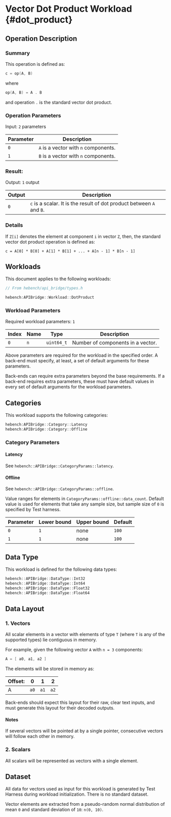 Vector Dot Product Workload {#dot_product}
========================

## Operation Description

### Summary
This operation is defined as:

```cpp
c = op(A, B)
```

where

```cpp
op(A, B) = A . B
```

and operation `.` is the standard vector dot product.

### Operation Parameters

Input: `2` parameters

| Parameter | Description |
|-|-|
| `0` | `A` is a vector with `n` components. |
| `1` | `B` is a vector with `n` components. |

### Result:

Output: `1` output

| Output | Description |
|-|-|
| `0` | `c` is a scalar. It is the result of dot product between `A` and `B`. |

### Details

If `Z[i]` denotes the element at component `i` in vector `Z`, then, the standard vector dot product operation is defined as:

```
c = A[0] * B[0] + A[1] * B[1] + ... + A[n - 1] * B[n - 1]
```

## Workloads

This document applies to the following workloads:

```cpp
// From hebench/api_bridge/types.h

hebench:APIBridge::Workload::DotProduct
```

### Workload Parameters

Required workload parameters: `1`

| Index | Name | Type | Description |
|-|-|-|-|
| `0` | `n` | `uint64_t` | Number of components in a vector. |

Above parameters are required for the workload in the specified order. A back-end must specify, at least, a set of default arguments for these parameters.

Back-ends can require extra parameters beyond the base requirements. If a back-end requires extra parameters, these must have default values in every set of default arguments for the workload parameters.

## Categories
This workload supports the following categories:

```cpp
hebench:APIBridge::Category::Latency
hebench:APIBridge::Category::Offline
```

### Category Parameters
#### Latency
See `hebench::APIBridge::CategoryParams::latency`.

#### Offline
See `hebench::APIBridge::CategoryParams::offline`.

Value ranges for elements in `CategoryParams::offline::data_count`. Default value is used for elements that take any sample size, but sample size of `0` is specified by Test harness.

| Parameter | Lower bound | Upper bound | Default |
|-|-|-|-|
| `0` | `1` | none |`100` | 
| `1` | `1` | none |`100` | 

## Data Type

This workload is defined for the following data types:

```cpp
hebench::APIBridge::DataType::Int32
hebench::APIBridge::DataType::Int64
hebench::APIBridge::DataType::Float32
hebench::APIBridge::DataType::Float64
```

## Data Layout

### 1. Vectors
All scalar elements in a vector with elements of type `T` (where `T` is any of the supported types) lie contiguous in memory.

For example, given the following vector `A` with `n = 3` components:

```cpp
A = [ a0, a1, a2 ]
```

The elements will be stored in memory as:

| Offset: | 0 | 1 | 2 |
|-|-|-|-|
|A| `a0`  | `a1`  | `a2`  |

Back-ends should expect this layout for their raw, clear text inputs, and must generate this layout for their decoded outputs.

#### Notes
If several vectors will be pointed at by a single pointer, consecutive vectors will follow each other in memory.

### 2. Scalars
All scalars will be represented as vectors with a single element.

## Dataset
All data for vectors used as input for this workload is generated by Test Harness during workload initialization. There is no standard dataset.

Vector elements are extracted from a pseudo-random normal distribution of mean `0` and standard deviation of `10`: `n(0, 10)`.